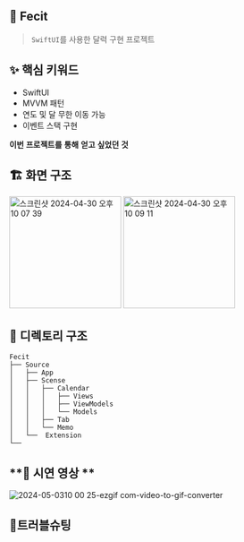 ## 📅 **Fecit**

> `SwiftUI`를 사용한 달력 구현 프로젝트
> 

## **✨ 핵심 키워드**

- SwiftUI
- MVVM 패턴
- 연도 및 달 무한 이동 가능
- 이벤트 스택 구현

**이번** **프로젝트를** **통해** **얻고** **싶었던** **것**

## **🏗 화면 구조**


<img width="200" alt="스크린샷 2024-04-30 오후 10 07 39" src="https://github.com/angryeon7/fecit/assets/87401351/d66d42fd-b431-473a-a34c-488ee888bad3">
  <img width="200" alt="스크린샷 2024-04-30 오후 10 09 11" src="https://github.com/angryeon7/fecit/assets/87401351/945fe26f-a242-4e53-92d8-9bc377fc2541">


## **📂 디렉토리 구조**

```
Fecit
├── Source
│   ├── App
│   ├── Scense
│   │   ├── Calendar
│   │   │   ├── Views
│   │   │   ├── ViewModels
│   │   │   └── Models
│   │   ├── Tab
│   │   └── Memo
│   └──  Extension
└── 
```

## **📱 시연 영상 **
![2024-05-0310 00 25-ezgif com-video-to-gif-converter](https://github.com/angryeon7/fecit/assets/87401351/9cb0f082-2315-40af-af7c-b0bc4cc16b2b)


## 🌠트러블슈팅
